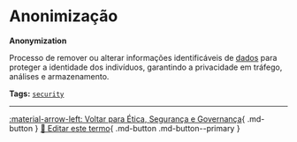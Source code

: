 # Anonimização

**Anonymization**

Processo de remover ou alterar informações identificáveis de [dados](../conceitos-fundamentais/dados.md) para proteger a identidade dos indivíduos, garantindo a privacidade em tráfego, análises e armazenamento.


**Tags:** [`security`](../tags.md#security)

---

[:material-arrow-left: Voltar para Ética, Segurança e Governança](index.md){ .md-button }
[📝 Editar este termo](https://github.com/seu-usuario/glossario-ia/edit/main/glossario.yaml){ .md-button .md-button--primary }
